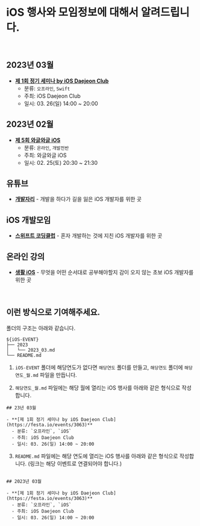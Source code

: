 # iOS 행사와 모임정보에 대해서 알려드립니다.

<br />

## 2023년 03월

- **[제 1회 정기 세미나 by iOS Daejeon Club](https://festa.io/events/3063)**
  - 분류: `오프라인`, `Swift`
  - 주최: iOS Daejeon Club
  - 일시: 03. 26(일) 14:00 ~ 20:00

## 2023년 02월

- **[제 5회 와글와글 iOS](https://www.notion.so/leeo75/5-iOS-2023-2-25-4a53c9d83e884a95938adb133fd1d613?pvs=4)**
  - 분류: `온라인`, `개발전반`
  - 주최: 와글와글 iOS
  - 일시: 02. 25(토) 20:30 ~ 21:30

## 유튜브

- **[개발자리](https://festa.io/events/3063)** - 개발을 하다가 길을 잃은 iOS 개발자를 위한 곳

## iOS 개발모임

- **[스위프트 코딩클럽](https://discord.gg/w4T2zgvbPv)** - 혼자 개발하는 것에 지친 iOS 개발자를 위한 곳

## 온라인 강의

- **[생활 iOS](https://www.opentutorials.org/course/5022)** - 무엇을 어떤 순서대로 공부해야할지 감이 오지 않는 초보 iOS 개발자를 위한 곳

<br>

## 이런 방식으로 기여해주세요.

폴더의 구조는 아래와 같습니다.

```
${iOS-EVENT}
├── 2023
│   └── 2023_03.md
└── README.md
```

1. `iOS-EVENT` 폴더에 해당연도가 없다면 `해당연도` 폴더를 만들고, `해당연도` 폴더에 `해당연도_월.md` 파일을 만듭니다.

2. `해당연도_월.md` 파일에는 해당 월에 열리는 iOS 행사를 아래와 같은 형식으로 작성합니다.

```
## 23년 03월

- **[제 1회 정기 세미나 by iOS Daejeon Club](https://festa.io/events/3063)**
  - 분류: `오프라인`, `iOS`
  - 주최: iOS Daejeon Club
  - 일시: 03. 26(일) 14:00 ~ 20:00

```

3. `README.md` 파일에는 해당 연도에 열리는 iOS 행사를 아래와 같은 형식으로 작성합니다. (링크는 해당 이벤트로 연결되어야 합니다.)

```

## 2023년 03월

- **[제 1회 정기 세미나 by iOS Daejeon Club](https://festa.io/events/3063)**
  - 분류: `오프라인`, `iOS`
  - 주최: iOS Daejeon Club
  - 일시: 03. 26(일) 14:00 ~ 20:00

```
